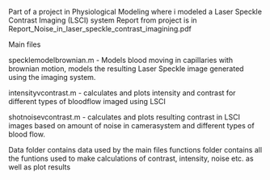 Part of a project in Physiological Modeling where i modeled a Laser Speckle Contrast Imaging (LSCI) system
Report from project is in Report_Noise_in_laser_speckle_contrast_imagining.pdf

Main files

specklemodelbrownian.m - Models blood moving in capillaries with brownian motion, models the resulting Laser Speckle image generated using the imaging system.

intensityvcontrast.m - calculates and plots intensity and contrast for different types of bloodflow imaged using LSCI

shotnoisevcontrast.m - calculates and plots resulting contrast in LSCI images based on amount of noise in camerasystem and different types of blood flow.

Data folder contains data used by the main files
functions folder contains all the funtions used to make calculations of contrast, intensity, noise etc. as well as plot results
